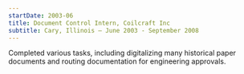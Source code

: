 ```yaml
---
startDate: 2003-06
title: Document Control Intern, Coilcraft Inc
subtitle: Cary, Illinois — June 2003 - September 2008
---
```

Completed various tasks, including digitalizing many historical paper documents and routing documentation for engineering approvals.